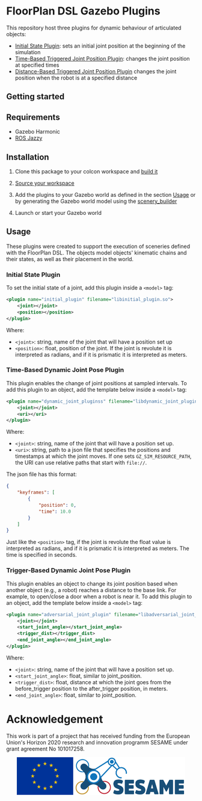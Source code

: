 # FloorPlan DSL Gazebo Plugins

This repository host three plugins for dynamic behaviour of articulated objects:
* [Initial State Plugin](#initial-joint-pose-plugin): sets an initial joint position at the beginning of the simulation
* [Time-Based Triggered Joint Position Plugin](#time-based-dynamic-joint-pose-plugin): changes the joint position at specified times
* [Distance-Based Triggered Joint Position Plugin](#trigger-based-dynamic-joint-pose-plugin) changes the joint position when the robot is at a specified distance 

## Getting started

## Requirements

- Gazebo Harmonic
- [ROS Jazzy](https://docs.ros.org/en/jazzy/Installation.html)

## Installation

1. Clone this package to your colcon workspace and [build it](https://docs.ros.org/en/jazzy/Tutorials/Beginner-Client-Libraries/Colcon-Tutorial.html#build-the-workspace)

2. [Source your workspace](https://docs.ros.org/en/jazzy/Tutorials/Beginner-Client-Libraries/Colcon-Tutorial.html#build-the-workspace)

3. Add the plugins to your Gazebo world as defined in the section [Usage](#Usage) or by generating the Gazebo world model using the [scenery_builder](https://github.com/secorolab/scenery_builder)

4. Launch or start your Gazebo world

## Usage

These plugins were created to support the execution of sceneries defined with the FloorPlan DSL.
The objects model objects' kinematic chains and their states, as well as their placement in the world.

### Initial State Plugin

To set the initial state of a joint, add this plugin inside a `<model>` tag:

```xml
<plugin name="initial_plugin" filename="libinitial_plugin.so">
    <joint></joint>
    <position></position>
</plugin>
```

Where:
* `<joint>`: string, name of the joint that will have a position set up
* `<position>`: float, position of the joint. If the joint is revolute it is interpreted as radians, and if it is prismatic it is interpreted as meters. 

### Time-Based Dynamic Joint Pose Plugin

This plugin enables the change of joint positions at sampled intervals. 
To add this plugin to an object, add the template below inside a `<model>` tag:

```xml
<plugin name="dynamic_joint_pluginss" filename="libdynamic_joint_plugin.so">
    <joint></joint>
    <uri></uri>
</plugin>
```

Where:
* `<joint>`: string, name of the joint that will have a position set up.
* `<uri>`: string, path to a json file that specifies the positions and timestamps at which the joint moves. If one sets `GZ_SIM_RESOURCE_PATH`, the URI can use relative paths that start with `file://`.

The json file has this format:

```json
{
    "keyframes": [
        {
            "position": 0,
            "time": 10.0
        }
    ]
}
```

Just like the `<position>` tag, if the joint is revolute the float value is interpreted as radians, and if it is prismatic it is interpreted as meters. The time is specified in seconds. 

### Trigger-Based Dynamic Joint Pose Plugin

This plugin enables an object to change its joint position based when another object (e.g., a robot) reaches a distance to the base link.
For example, to open/close a door when a robot is near it.
To add this plugin to an object, add the template below inside a `<model>` tag:

```xml
<plugin name="adversarial_joint_plugin" filename="libadversarial_joint_plugin.so">
    <joint></joint>
    <start_joint_angle></start_joint_angle>
    <trigger_dist></trigger_dist>
    <end_joint_angle></end_joint_angle>
</plugin>
```

Where:
* `<joint>`: string, name of the joint that will have a position set up.
* `<start_joint_angle>`: float, similar to joint_position.
* `<trigger_dist>`: float, distance at which the joint goes from the before_trigger position to the after_trigger position, in meters.
* `<end_joint_angle>`: float, similar to joint_position.


# Acknowledgement

This work is part of a project that has received funding from the European Union's Horizon 2020 research and innovation programm SESAME under grant agreement No 101017258.

<p align="center">
    <img src="images/EU.jpg" alt="drawing" height="100"/>
    <img src="images/SESAME.jpg" alt="drawing" height="100"/>

</p>

